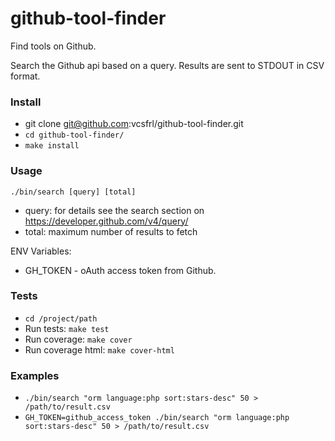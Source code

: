 # github-tool-finder
Find tools on Github.

Search the Github api based on a query. Results are sent to STDOUT in CSV format.

### Install
 - git clone git@github.com:vcsfrl/github-tool-finder.git
 - `cd github-tool-finder/`
 - `make install`

### Usage
`./bin/search [query] [total]`
 - query: for details see the search section on https://developer.github.com/v4/query/
 - total: maximum number of results to fetch

ENV Variables:
 - GH_TOKEN - oAuth access token from Github.

### Tests
 - `cd /project/path`
 - Run tests: `make test`
 - Run coverage: `make cover`
 - Run coverage html: `make cover-html`

### Examples
 - `./bin/search "orm language:php sort:stars-desc" 50 > /path/to/result.csv`
 - `GH_TOKEN=github_access_token ./bin/search "orm language:php sort:stars-desc" 50 > /path/to/result.csv`